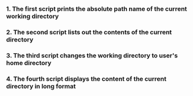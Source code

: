 ### 1. The first script prints the absolute path name of the current working directory
### 2. The second script lists out the contents of the current directory
### 3. The third script changes the working directory to user's home directory
### 4. The fourth script displays the content of the current directory in long format

